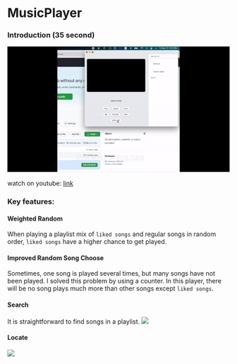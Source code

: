 # MusicPlayer


### Introduction (35 second)

![](https://github.com/123wtywty/MusicPlayer/blob/master/introduction.gif)

watch on youtube: [link](https://www.youtube.com/watch?v=IuVuT4C6m58&feature=youtu.be)


### Key features:

#### Weighted Random 

When playing a playlist mix of ```liked songs``` and regular songs in random order,
```liked songs``` have a higher chance to get played.

#### Improved Random Song Choose

Sometimes, one song is played several times, but many songs have not been played.
I solved this problem by using a counter.
In this player, there will be no song plays much more than other songs except ```liked songs```.

#### Search

It is straightforward to find songs in a playlist.
![](https://github.com/123wtywty/MusicPlayer/blob/master/Search.gif)

#### Locate

![](https://github.com/123wtywty/MusicPlayer/blob/master/locate.gif)
